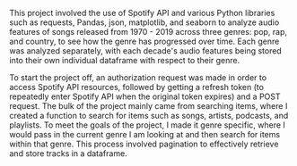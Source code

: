 This project involved the use of Spotify API and various Python libraries such as requests, Pandas, json, matplotlib, and seaborn to analyze audio features of songs released from 1970 - 2019 across three genres: pop, rap, and country, to see how the genre has progressed over time. Each genre was analyzed separately, with each decade's audio features being stored into their own individual dataframe with respect to their genre. 

To start the project off, an authorization request was made in order to access Spotify API resources, followed by getting a refresh token (to repeatedly enter Spotify API when the original token expires) and a POST request. The bulk of the project mainly came from searching items, where I created a function to search for items such as songs, artists, podcasts, and playlists. To meet the goals of the project, I made it genre specific, where I would pass in the current genre I am looking at and then search for items within that genre. This process involved pagination to effectively retrieve and store tracks in a dataframe. 
